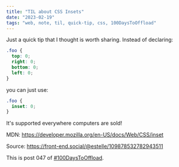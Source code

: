 ```yaml
---
title: "TIL about CSS Insets"
date: "2023-02-19"
tags: "web, note, til, quick-tip, css, 100DaysToOffload"
---
```


Just a quick tip that I thought is worth sharing. Instead of declaring:

```css
.foo { 
  top: 0;
  right: 0;
  bottom: 0;
  left: 0;
}
```

you can just use:

```css
.foo {
  inset: 0;
}
```

It's supported everywhere computers are sold!

MDN: https://developer.mozilla.org/en-US/docs/Web/CSS/inset

Source: https://front-end.social/@estelle/109878532782943511

This is post 047 of [#100DaysToOffload](https://100daystooffload.com/).

